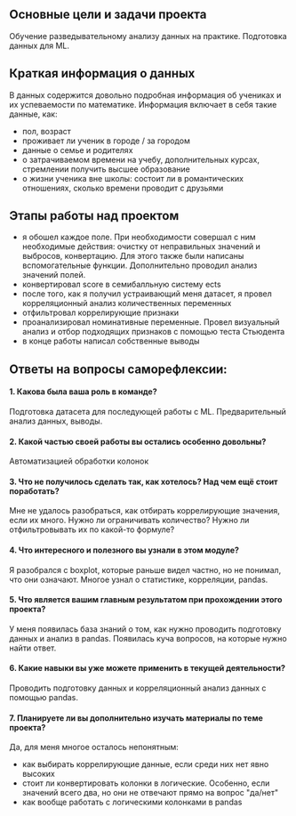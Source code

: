 ## Основные цели и задачи проекта
Обучение разведывательному анализу данных на практике.
Подготовка данных для ML.

## Краткая информация о данных
В данных содержится довольно подробная информация об учениках и их успеваемости по математике.
Информация включает в себя такие данные, как:
- пол, возраст
- проживает ли ученик в городе / за городом
- данные о семье и родителях
- о затрачиваемом времени на учебу, дополнительных курсах, стремлении получить высшее образование
- о жизни ученика вне школы: состоит ли в романтических отношениях, сколько времени проводит с друзьями

## Этапы работы над проектом
- я обошел каждое поле. При необходимости совершал с ним необходимые действия: очистку от неправильных значений и выбросов, конвертацию. Для этого также были написаны вспомогательные функции. Дополнительно проводил анализ значений полей.
- конвертировал score в семибалльную систему ects
- после того, как я получил устраивающий меня датасет, я провел корреляционный анализ количественных переменных
- отфильтровал коррелирующие признаки
- проанализировал номинативные переменные. Провел визуальный анализ и отбор подходящих признаков с помощью теста Стьюдента
- в конце работы написал собственные выводы

## Ответы на вопросы саморефлексии:

#### 1. Какова была ваша роль в команде?
Подготовка датасета для последующей работы с ML. Предварительный анализ данных, выводы.

#### 2. Какой частью своей работы вы остались особенно довольны?
Автоматизацией обработки колонок

#### 3. Что не получилось сделать так, как хотелось? Над чем ещё стоит поработать?
Мне не удалось разобраться, как отбирать коррелирующие значения, если их много. Нужно ли ограничивать количество? Нужно ли отфильтровывать их по какой-то формуле?

#### 4. Что интересного и полезного вы узнали в этом модуле?
Я разобрался с boxplot, которые раньше видел частно, но не понимал, что они означают. Многое узнал о статистике, корреляции, pandas.

#### 5. Что является вашим главным результатом при прохождении этого проекта?
У меня появилась база знаний о том, как нужно проводить подготовку данных и анализ в pandas. Появилась куча вопросов, на которые нужно найти ответ.

#### 6. Какие навыки вы уже можете применить в текущей деятельности?
Проводить подготовку данных и корреляционный анализ данных с помощью pandas.

#### 7. Планируете ли вы дополнительно изучать материалы по теме проекта?
Да, для меня многое осталось непонятным: 
- как выбирать коррелирующие данные, если среди них нет явно высоких
- стоит ли конвертировать колонки в логические. Особенно, если значений всего два, но они не отвечают прямо на вопрос "да/нет"
- как вообще работать с логическими колонками в pandas